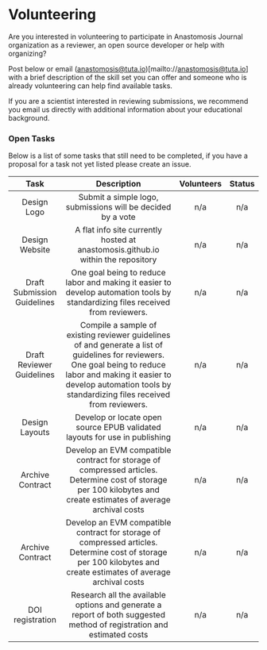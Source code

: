 # Volunteering
Are you interested in volunteering to participate in Anastomosis Journal organization as a reviewer, an open source developer or help with organizing? 

Post below or email (anastomosis@tuta.io)[mailto://anastomosis@tuta.io] with a brief description of the skill set you can offer and someone who is already volunteering can help find available tasks.

If you are a scientist interested in reviewing submissions, we recommend you email us directly with  additional information about your educational background.

### Open Tasks
Below is a list of some tasks that still need to be completed, if you have a proposal for a task not yet listed please create an issue.

| Task              | Description                                                   | Volunteers  | Status         |
|:-----------------:|:-------------------------------------------------------------:|:-----------:|:--------------:|
| Design Logo       | Submit a simple logo, submissions will be decided by a vote                | n/a | n/a |
| Design Website    | A flat info site currently hosted at anastomosis.github.io within the repository | n/a | n/a |
| Draft Submission Guidelines  | One goal being to reduce labor and making it easier to develop automation tools by standardizing files received from reviewers.      | n/a | n/a |
| Draft Reviewer Guidelines | Compile a sample of existing reviewer guidelines of and generate a list of guidelines for reviewers. One goal being to reduce labor and making it easier to develop automation tools by standardizing files received from reviewers.     |  n/a  |  n/a |
| Design Layouts    | Develop or locate open source EPUB validated layouts for use in publishing | n/a | n/a |
| Archive Contract    | Develop an EVM compatible contract for storage of compressed articles. Determine cost of storage per 100 kilobytes and create estimates of average archival costs | n/a | n/a |
| Archive Contract    | Develop an EVM compatible contract for storage of compressed articles. Determine cost of storage per 100 kilobytes and create estimates of average archival costs | n/a | n/a |
| DOI registration    | Research all the available options and generate a report of both suggested method of registration and estimated costs | n/a | n/a |

